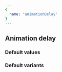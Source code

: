 ```yaml
---
{
  name: "animationDelay"
}
---
```


## Animation delay

### Default values
<!-- defaults.values.start -->

<!-- defaults.values.end -->


### Default variants
<!-- defaults.variants.start -->

<!-- defaults.variants.end -->
